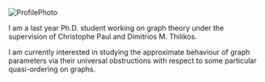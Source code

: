 
![ProfilePhoto](https://github.com/VagProt/VagProt.github.io/blob/main/assets/img/ProfilePhoto.jpg)



I am a last year Ph.D. student working on graph theory under the supervision of Christophe Paul and Dimitrios M. Thilikos.



I am currently interested in studying the approximate behaviour of graph parameters via their universal obstructions with respect to some particular quasi-ordering on graphs.
